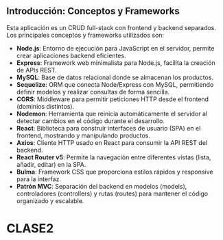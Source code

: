 ## Introducción: Conceptos y Frameworks

Esta aplicación es un CRUD full-stack con frontend y backend separados. Los principales conceptos y frameworks utilizados son:

- **Node.js**: Entorno de ejecución para JavaScript en el servidor, permite crear aplicaciones backend eficientes.
- **Express**: Framework web minimalista para Node.js, facilita la creación de APIs REST.
- **MySQL**: Base de datos relacional donde se almacenan los productos.
- **Sequelize**: ORM que conecta Node/Express con MySQL, permitiendo definir modelos y realizar consultas de forma sencilla.
- **CORS**: Middleware para permitir peticiones HTTP desde el frontend (dominios distintos).
- **Nodemon**: Herramienta que reinicia automáticamente el servidor al detectar cambios en el código durante el desarrollo.
- **React**: Biblioteca para construir interfaces de usuario (SPA) en el frontend, mostrando y manipulando productos.
- **Axios**: Cliente HTTP usado en React para consumir la API REST del backend.
- **React Router v5**: Permite la navegación entre diferentes vistas (lista, añadir, editar) en la SPA.
- **Bulma**: Framework CSS que proporciona estilos rápidos y responsive para la interfaz.
- **Patrón MVC**: Separación del backend en modelos (models), controladores (controllers) y rutas (routes) para mantener el código organizado y escalable.
# CLASE2